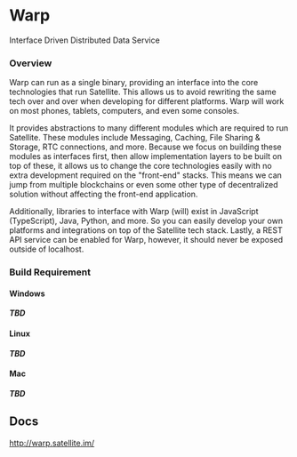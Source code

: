 # Warp

Interface Driven Distributed Data Service

### Overview

Warp can run as a single binary, providing an interface into the core technologies that run Satellite. This allows us to avoid rewriting the same tech over and over when developing for different platforms. Warp will work on most phones, tablets, computers, and even some consoles.

It provides abstractions to many different modules which are required to run Satellite. These modules include Messaging, Caching, File Sharing & Storage, RTC connections, and more. Because we focus on building these modules as interfaces first, then allow implementation layers to be built on top of these, it allows us to change the core technologies easily with no extra development required on the "front-end" stacks. This means we can jump from multiple blockchains or even some other type of decentralized solution without affecting the front-end application.

Additionally, libraries to interface with Warp (will) exist in JavaScript (TypeScript), Java, Python, and more. So you can easily develop your own platforms and integrations on top of the Satellite tech stack. Lastly, a REST API service can be enabled for Warp, however, it should never be exposed outside of localhost.

### Build Requirement

#### Windows

***TBD***

#### Linux

***TBD***

#### Mac

***TBD***

## Docs

http://warp.satellite.im/
